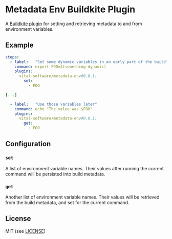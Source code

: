 # Metadata Env Buildkite Plugin

A [Buildkite plugin](https://buildkite.com/docs/agent/v3/plugins) for setting and retrieving metadata to and from
environment variables.

## Example

```yaml
steps:
  - label:   "Set some dynamic variables in an early part of the build"
    command: export FOO=$(something-dynamic)
    plugins:
      vital-software/metadata-env#0.0.1:
        set:
          - FOO

[...]

  - label:   "Use those variables later"
    command: echo "The value was $FOO"
    plugins:
      vital-software/metadata-env#0.0.1:
        get:
          - FOO
```

## Configuration

### `set`

A list of environment variable names. Their values after running the current command will be persisted into build metadata.

### `get`

Another list of environment variable names. Their values will be retrieved from the build metadata, and set for the current command.

## License

MIT (see [LICENSE](LICENSE))
